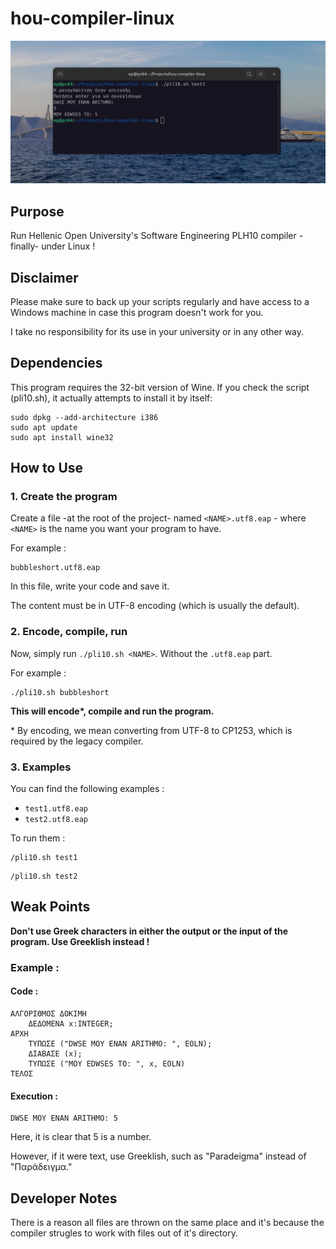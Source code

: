# hou-compiler-linux

![Screenshot](doc/assets/img/header1.png)

## Purpose

Run Hellenic Open University's Software Engineering PLH10 compiler -finally- under Linux !

## Disclaimer

Please make sure to back up your scripts regularly and have access to a Windows machine in case this program doesn't work for you.

I take no responsibility for its use in your university or in any other way.

## Dependencies

This program requires the 32-bit version of Wine. If you check the script (pli10.sh), it actually attempts to install it by itself:

```
sudo dpkg --add-architecture i386
sudo apt update
sudo apt install wine32
```

## How to Use

### 1. Create the program

Create a file -at the root of the project- named `<NAME>.utf8.eap` -  where `<NAME>` is the name you want your program to have.

For example : 
```
bubbleshort.utf8.eap
```

In this file, write your code and save it. 

The content must be in UTF-8 encoding (which is usually the default).

### 2. Encode, compile, run

Now, simply run `./pli10.sh <NAME>`. Without the `.utf8.eap` part.

For example :
```
./pli10.sh bubbleshort
```

**This will encode\*, compile and run the program.**

\* By encoding, we mean converting from UTF-8 to CP1253, which is required by the legacy compiler.

### 3. Examples

You can find the following examples :
- `test1.utf8.eap` 
- `test2.utf8.eap`

To run them : 

```
/pli10.sh test1
```
```
/pli10.sh test2
```

## Weak Points

**Don't use Greek characters in either the output or the input of the program. Use Greeklish instead !**

### Example :

#### Code :

```
ΑΛΓΟΡΙΘΜΟΣ ΔΟΚΙΜΗ
	ΔΕΔΟΜΕΝΑ x:INTEGER;
ΑΡΧΗ
	ΤΥΠΩΣΕ ("DWSE MOY ENAN ARITHMO: ", EOLN);
	ΔΙΑΒΑΣΕ (x);
	ΤΥΠΩΣΕ ("MOY EDWSES TO: ", x, EOLN)
ΤΕΛΟΣ
```

#### Execution :

```
DWSE MOY ENAN ARITHMO: 5
```

Here, it is clear that 5 is a number. 

However, if it were text, use Greeklish, such as "Paradeigma" instead of "Παράδειγμα."

## Developer Notes

There is a reason all files are thrown on the same place and it's because the compiler strugles to work with files out of it's directory.
